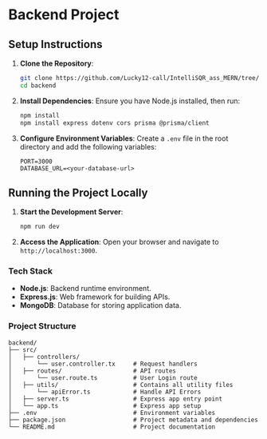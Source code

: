 # Backend Project

## Setup Instructions

1. **Clone the Repository**:

   ```bash
   git clone https://github.com/Lucky12-call/IntelliSQR_ass_MERN/tree/main/backend
   cd backend
   ```

2. **Install Dependencies**:
   Ensure you have Node.js installed, then run:

   ```bash
   npm install
   npm install express dotenv cors prisma @prisma/client
   ```

3. **Configure Environment Variables**:
   Create a `.env` file in the root directory and add the following variables:
   ```env
   PORT=3000
   DATABASE_URL=<your-database-url>
   ```

## Running the Project Locally

1. **Start the Development Server**:

   ```bash
   npm run dev
   ```

2. **Access the Application**:
   Open your browser and navigate to `http://localhost:3000`.

### Tech Stack

- **Node.js**: Backend runtime environment.
- **Express.js**: Web framework for building APIs.
- **MongoDB**: Database for storing application data.

### Project Structure

```
backend/
├── src/
│   ├── controllers/
│       └── user.controller.tx     # Request handlers
│   ├── routes/                    # API routes
│       └── user.route.ts          # User Login route
│   ├── utils/                     # Contains all utility files
│       └── apiError.ts            # Handle API Errors
│   ├── server.ts                  # Express app entry point
│   └── app.ts                     # Express app setup
├── .env                           # Environment variables
├── package.json                   # Project metadata and dependencies
└── README.md                      # Project documentation
```
